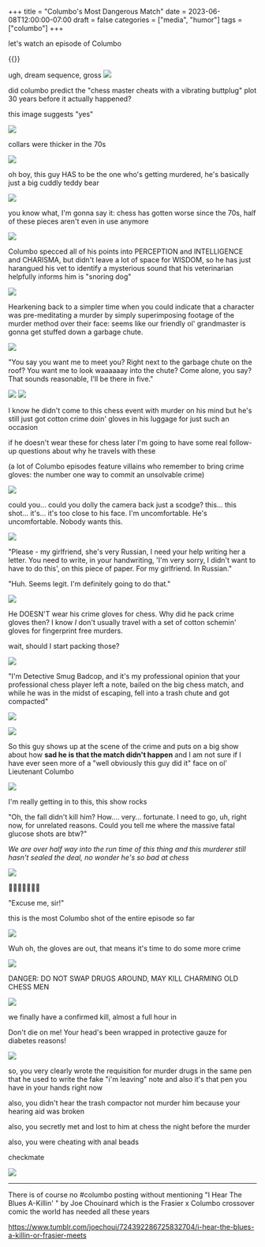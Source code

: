 +++
title = "Columbo's Most Dangerous Match"
date = 2023-06-08T12:00:00-07:00
draft = false
categories = ["media", "humor"]
tags = ["columbo"]
+++

let's watch an episode of Columbo

{{<imgwebp src="mdm.png">}}

<!--more-->

ugh, dream sequence, gross
![](./ds.png)

did columbo predict the "chess master cheats with a vibrating buttplug" plot 30 years before it actually happened?

this image suggests "yes"

![](./butt.png)

collars were thicker in the 70s

![](./thick.png)

oh boy, this guy HAS to be the one who's getting murdered, he's basically just a big cuddly teddy bear

![](./teddy.png)

you know what, I'm gonna say it: chess has gotten worse since the 70s, half of these pieces aren't even in use anymore

![](./chess.png)

Columbo specced all of his points into PERCEPTION and INTELLIGENCE and CHARISMA, but didn't leave a lot of space for WISDOM, so he has just harangued his vet to identify a mysterious sound that his veterinarian helpfully informs him is "snoring dog"

![](./dog.png)

Hearkening back to a simpler time when you could indicate that a character was pre-meditating a murder by simply superimposing footage of the murder method over their face: seems like our friendly ol' grandmaster is gonna get stuffed down a garbage chute.

![](./murder.png)

"You say you want me to meet you? Right next to the garbage chute on the roof? You want me to look waaaaaay into the chute? Come alone, you say? That sounds reasonable, I'll be there in five."

![](./gullible-2.png)
![](./gullible.png)

I know he didn't come to this chess event with murder on his mind but he's still just got cotton crime doin' gloves in his luggage for just such an occasion

if he doesn't wear these for chess later I'm going to have some real follow-up questions about why he travels with these

(a lot of Columbo episodes feature villains who remember to bring crime gloves: the number one way to commit an unsolvable crime)

![](./crimegloves.png)

could you... could you dolly the camera back just a scodge? this... this shot... it's... it's too close to his face. I'm uncomfortable. He's uncomfortable. Nobody wants this.

![](./whoa.png)

"Please - my girlfriend, she's very Russian, I need your help writing her a letter. You need to write, in your handwriting, 'I'm very sorry, I didn't want to have to do this', on this piece of paper. For my girlfriend. In Russian."

"Huh. Seems legit. I'm definitely going to do that."

![](./alibi.png)


He DOESN'T wear his crime gloves for chess. Why did he pack crime gloves then? I know *I* don't usually travel with a set of cotton schemin' gloves for fingerprint free murders.

wait, should I start packing those?

![](./nogloves.png)

"I'm Detective Smug Badcop, and it's my professional opinion that your professional chess player left a note, bailed on the big chess match, and while he was in the midst of escaping, fell into a trash chute and got compacted"

![](./suicide.png)

![](./disliked.png)

So this guy shows up at the scene of the crime and puts on a big show about how **sad he is that the match didn't happen** and I am not sure if I have ever seen more of a "well obviously this guy did it" face on ol' Lieutenant Columbo

![](./obviously.png)

I'm really getting in to this, this show rocks

"Oh, the fall didn't kill him? How.... very... fortunate. I need to go, uh, right now, for unrelated reasons. Could you tell me where the massive fatal glucose shots are btw?"

_We are over half way into the run time of this thing and this murderer still hasn't sealed the deal, no wonder he's so bad at chess_

![](./glucose.png)

🎺🎺🎺🎺🎺🎺🎺

"Excuse me, sir!"

this is the most Columbo shot of the entire episode so far

![](./sir.png)


Wuh oh, the gloves are out, that means it's time to do some more crime

![](./morecrime.png)

DANGER: DO NOT SWAP DRUGS AROUND, MAY KILL CHARMING OLD CHESS MEN

![](./drugs.png)

we finally have a confirmed kill, almost a full hour in

Don't die on me! Your head's been wrapped in protective gauze for diabetes reasons!

![](./dead.png)

so, you very clearly wrote the requisition for murder drugs in the same pen that he used to write the fake "i'm leaving" note and also it's that pen you have in your hands right now

also, you didn't hear the trash compactor not murder him because your hearing aid was broken

also, you secretly met and lost to him at chess the night before the murder

also, you were cheating with anal beads

checkmate

![](./checkmate.png)

-----

There is of course no #columbo posting without mentioning "I Hear The Blues A-Killin' " by
Joe Chouinard which is the Frasier x Columbo crossover comic the world has needed all these years

https://www.tumblr.com/joechoui/724392286725832704/i-hear-the-blues-a-killin-or-frasier-meets
